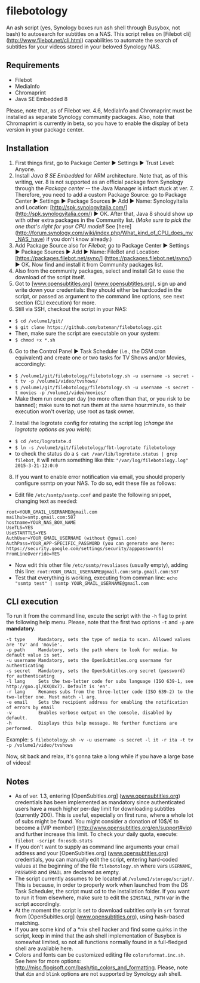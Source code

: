 # filebotology
An ash script (yes, Synology boxes run ash shell through Busybox, not bash) to autosearch for subtitles on a NAS. 
This script relies on [Filebot cli] (http://www.filebot.net/cli.html) capabilities to automate the search of subtitles for your videos stored in your beloved Synology NAS.

## Requirements
  * Filebot
  * MediaInfo
  * Chromaprint
  * Java SE Embedded 8 

Please, note that, as of Filebot ver. 4.6, MediaInfo and Chromaprint must be installed as separate Synology community packages. Also, note that Chromaprint is currently in beta, so you have to enable the display of beta version in your package center.

## Installation
  1. First things first, go to Package Center ► Settings ► Trust Level: Anyone.
  2. Install _Java 8 SE Embedded_ for ARM architecture. Note that, as of this writing, ver. 8 is not supported as an official package from Synology through the _Package center_ -- the Java Manager is infact stuck at ver. 7. Therefore, you need to add a custom Package Source: go to Package Center ► Settings ► Package Sources ► Add ► Name: SynologyItalia and Location:  [http://spk.synologyitalia.com/] (http://spk.synologyitalia.com/) ► OK. After that, Java 8 should show up with other extra packages in the Community list. (*Make sure to pick the one that's right for your CPU model!* See [here] (http://forum.synology.com/wiki/index.php/What_kind_of_CPU_does_my_NAS_have) if you don't know already.)
  2. Add Package Source also for _Filebot_; go to Package Center ► Settings ► Package Sources ► Add ► Name: FileBot and Location: [https://packages.filebot.net/syno/] (https://packages.filebot.net/syno/) ► OK. Now find and install it from Community packages list.
  3. Also from the community packages, select and install _Git_ to ease the download of the script itself.
  4. Got to [www.opensubtitles.org] (www.opensubtitles.org), sign up and write down your credentials: they should either be hardcoded in the script, or passed as argument to the command line options, see next section (CLI execution) for more.
  5. Still via SSH, checkout the script in your NAS:
   * `$ cd /volume1/git/`
   * `$ git clone https://github.com/bateman/filebotology.git`
   * Then, make sure the script are executable on your system:
   * `$ chmod +x *.sh`
  6. Go to the Control Panel ► Task Scheduler (i.e., the DSM cron equivalent) and create one or two tasks for TV Shows and/or Movies, accordingly:
   * `$ /volume1/git/filebotology/filebotology.sh -u username -s secret -t tv -p /volume1/video/tvshows/`
   * `$ /volume1/git/filebotology/filebotology.sh -u username -s secret -t movies -p /volume1/video/movies/`
   * Make them run once per day (no more often than that, or you risk to be banned); make sure to not run them at the same hour:minute, so their execution won't overlap; use root as task owner.
  7. Install the logrotate config for rotating the script log (_change the logrotate options as you wish_):
   * `$ cd /etc/logrotate.d`
   * `$ ln -s /volume1/git/filebotology/fbt-logrotate filebotology`
   * to check the status do a `$ cat /var/lib/logrotate.status | grep filebot`, it will return something like this: `"/var/log/filebotology.log" 2015-3-21-12:0:0`
  8. If you want to enable error notification via email, you should properly configure ssmtp on your NAS. To do so, edit these file as follows:
   * Edit file `/etc/ssmtp/ssmtp.conf` and paste the following snippet, changing text as needed:
   ```
   root=YOUR_GMAIL_USERNAME@gmail.com
   mailhub=smtp.gmail.com:587
   hostname=YOUR_NAS_BOX_NAME
   UseTLS=YES
   UseSTARTTLS=YES
   AuthUser=YOUR_GMAIL_USERNAME (without @gmail.com)
   AuthPass=YOUR_APP-SPECIFIC_PASSWORD (you can generate one here: https://security.google.com/settings/security/apppasswords)
   FromLineOverride=YES
   ```
   * Now edit this other file `/etc/ssmtp/revaliases` (usually empty), adding this line:
   `root:YOUR_GMAIL_USERNAME@gmail.com:smtp.gmail.com:587`
   * Test that everything is working, executing from comman line: 
   `echo "ssmtp test" | ssmtp YOUR_GMAIL_USERNAME@gmail.com`

## CLI execution
To run it from the command line, excute the script with the `-h` flag to print the following help menu. Please, note that the first two options `-t` and `-p` are **mandatory**.
```
-t type     Mandatory, sets the type of media to scan. Allowed values are 'tv' and 'movie'.
-p path     Mandatory, sets the path where to look for media. No default value is set.
-u username Mandatory, sets the OpenSubtitles.org username for authenticating
-s secret   Mandatory, sets the OpenSubtitles.org secret (password) for authenticating
-l lang     Sets the two-letter code for subs language (ISO 639-1, see http://goo.gl/KXQ0x7). Default is 'en'.
-r lang     Renames subs from the three-letter code (ISO 639-2) to the two-letter one. Must match -l arg.
-e email    Sets the recipient address for enabling the notification of errors by email
-v          Enables verbose output on the console, disabled by default.
-h          Displays this help message. No further functions are performed.
```

Example: `$ filebotology.sh -v -u username -s secret -l it -r ita -t tv -p /volume1/video/tvshows`

Now, sit back and relax, it's gonna take a long while if you have a large base of videos!

## Notes
* As of ver. 1.3, entering [OpenSubitles.org] (www.opensubtitles.org) credentials has been implemented as mandatory since authenticated users have a much higher per-day limit for downloading subtitles (currently 200). This is useful, especially on first runs, where a whole lot of subs might be found. You might consider a donation of 10$/€ to become a [VIP member] (http://www.opensubtitles.org/en/support#vip) and further increase this limit. To check your daily quota, execute: `filebot -script fn:osdb.stats`
* If you don't want to supply as command line arguments your email address and your [OpenSubitles.org] (www.opensubtitles.org) credentials, you can manually edit the script, entering hard-coded values at the beginning of the file `filebotology.sh` where vars `USERNAME`, `PASSWORD` and `EMAIL` are declared as empty.
* The script currently assumes to be located at `/volume1/storage/script/`. This is because, in order to properly work when launched from the DS Task Scheduler, the script must cd to the installation folder. If you want to run it from elsewhere, make sure to edit the `$INSTALL_PATH` var in the script accordingly.
* At the moment the script is set to download subtitles only in `srt` format from [OpenSubitles.org] (www.opensubtitles.org), using hash-based matching. 
* If you are some kind of a *nix shell hacker and find some quirks in the script, keep in mind that the ash shell implementation of Busybox is somewhat limited, so not all functions normally found in a full-fledged shell are available here.
* Colors and fonts can be customized editing file `colorsformat.inc.sh`. See here for more options: http://misc.flogisoft.com/bash/tip_colors_and_formatting. Please, note that `dim` and `blink` options are not supported by Synology ash shell.
